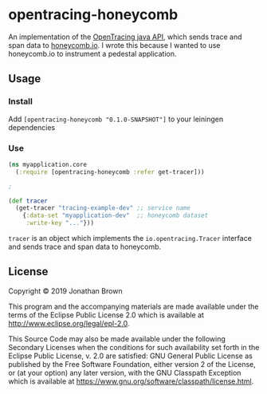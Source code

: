 # opentracing-honeycomb

An implementation of the [OpenTracing java API](https://opentracing.io/), which
sends trace and span data to [honeycomb.io](https://www.honeycomb.io/). I wrote
this because I wanted to use honeycomb.io to instrument a pedestal application.

## Usage

### Install

Add `[opentracing-honeycomb "0.1.0-SNAPSHOT"]` to your leiningen dependencies

### Use

```clojure
(ns myapplication.core
  (:require [opentracing-honeycomb :refer get-tracer]))

;

(def tracer
  (get-tracer "tracing-example-dev" ;; service name
    {:data-set "myapplication-dev"  ;; honeycomb dataset
     :write-key "..."}))
```

`tracer` is an object which implements the `io.opentracing.Tracer` interface and
sends trace and span data to honeycomb.

## License

Copyright © 2019 Jonathan Brown

This program and the accompanying materials are made available under the
terms of the Eclipse Public License 2.0 which is available at
http://www.eclipse.org/legal/epl-2.0.

This Source Code may also be made available under the following Secondary
Licenses when the conditions for such availability set forth in the Eclipse
Public License, v. 2.0 are satisfied: GNU General Public License as published by
the Free Software Foundation, either version 2 of the License, or (at your
option) any later version, with the GNU Classpath Exception which is available
at https://www.gnu.org/software/classpath/license.html.
